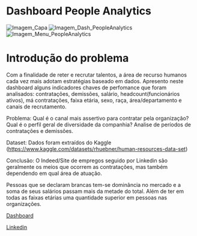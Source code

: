 # Dashboard People Analytics

![Imagem_Capa](https://user-images.githubusercontent.com/68854093/204693106-9d305109-5ffa-4db3-ba6c-4981390c3b0b.png)
![Imagem_Dash_PeopleAnalytics](https://user-images.githubusercontent.com/68854093/204693622-836fa674-1f8a-4dbb-b467-277528a542a9.png)
![Imagem_Menu_PeopleAnalytics](https://user-images.githubusercontent.com/68854093/204693672-ed8b0640-2034-45c5-a6cd-d057dc3f9f8d.png)

# Introdução do problema

Com a finalidade de reter e recrutar talentos, a área de recurso humanos cada vez mais adotam estratégias baseado em dados. Apresento neste dashboard alguns indicadores chaves de perfomance que foram analisados: contratações, demissões, salário, headcount(funcionários ativos), má contratações, faixa etária, sexo, raça, área/departamento e canais de recrutamento.

Problema: Qual é o canal mais assertivo para contratar pela organização? Qual é o perfil geral de diversidade da companhia? Analise de períodos de contratações e demissões.

Dataset: Dados foram extraídos do Kaggle (https://www.kaggle.com/datasets/rhuebner/human-resources-data-set)

Conclusão: O Indeed/Site de empregos seguido por Linkedin são geralmente os meios que ocorrem as contratações, mas também dependendo em qual área de atuação.

Pessoas que se declaram brancas tem-se dominância no mercado e a soma de seus salários passam mais da metade do total. Além de ter em todas as faixas etárias uma quantidade superior em pessoas nas organizações. 


[Dashboard](https://app.powerbi.com/view?r=eyJrIjoiYThhNzlhOGMtNzAxOS00MmY0LTk1MzMtZjAwM2M0YTI4YWY4IiwidCI6ImVmMDhmOTQ4LTMzNzItNDA2OC1hZTVkLTg3M2FhODViZTk5NCJ9&pageName=ReportSection8079216eb1cb308ae3e2)

[Linkedin](https://www.linkedin.com/in/wellington-martins-5a19638b/)



